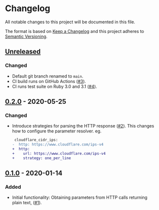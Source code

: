 # Changelog

All notable changes to this project will be documented in this file.

The format is based on [Keep a Changelog](http://keepachangelog.com/en/1.0.0/)
and this project adheres to [Semantic Versioning](http://semver.org/spec/v2.0.0.html).

## [Unreleased]

### Changed

- Default git branch renamed to `main`.
- CI build runs on GitHub Actions ([#3]).
- CI runs test suite on Ruby 3.0 and 3.1 ([#4]).

[Unreleased]: https://github.com/envato/stack_master-http_parameter_resolver/compare/v0.2.0...HEAD
[#3]: https://github.com/envato/stack_master-http_parameter_resolver/pull/3
[#4]: https://github.com/envato/stack_master-http_parameter_resolver/pull/4

## [0.2.0] - 2020-05-25

### Changed

- Introduce strategies for parsing the HTTP response ([#2]). This changes how
  to configure the parameter resolver. eg.

  ```diff
   cloudflare_cidr_ips:
  -  http: https://www.cloudflare.com/ips-v4
  +  http:
  +    url: https://www.cloudflare.com/ips-v4
  +    strategy: one_per_line
  ```

[0.2.0]: https://github.com/envato/stack_master-http_parameter_resolver/compare/v0.1.0...v0.2.0
[#2]: https://github.com/envato/stack_master-http_parameter_resolver/pull/2

## [0.1.0] - 2020-01-14

### Added

- Initial functionality: Obtaining parameters from HTTP calls returning plain
  text, ([#1]).

[0.1.0]: https://github.com/envato/stack_master-http_parameter_resolver/tree/v0.1.0
[#1]: https://github.com/envato/stack_master-http_parameter_resolver/pull/1
